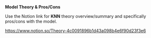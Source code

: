**Model Theory & Pros/Cons**

Use the Notion link for **KNN** theory overview/summary and specifically pros/cons with the model.

https://www.notion.so/Theory-4c0091896b1d43a098b4e6f90d23f3e6
